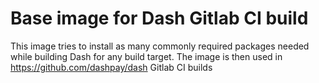 # Base image for Dash Gitlab CI build

This image tries to install as many commonly required packages needed while building Dash for any build target.
The image is then used in https://github.com/dashpay/dash Gitlab CI builds